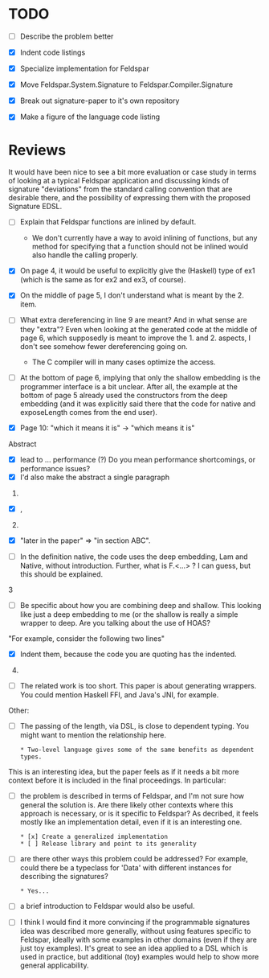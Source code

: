 # TODO

- [ ] Describe the problem better
- [x] Indent code listings
- [x] Specialize implementation for Feldspar
- [x] Move Feldspar.System.Signature to Feldspar.Compiler.Signature
- [x] Break out signature-paper to it's own repository
- [x] Make a figure of the language code listing



# Reviews

It would have been nice to see a bit more evaluation or case study in
terms of looking at a typical Feldspar application and discussing
kinds of signature "deviations" from the standard calling convention
that are desirable there, and the possibility of expressing them with
the proposed Signature EDSL.

- [ ] Explain that Feldspar functions are inlined by default.

  * We don't currently have a way to avoid inlining of functions, but any method for specifying that a function should not be inlined would also handle the calling properly.

- [x] On page 4, it would be useful to explicitly give the (Haskell) type of ex1 (which is the same as for ex2 and ex3, of course).

- [x] On the middle of page 5, I don't understand what is meant by the 2. item.
- [ ] What extra dereferencing in line 9 are meant? And in what sense are they "extra"?
      Even when looking at the generated code at the middle of page 6, which supposedly is meant to improve the 1. and 2. aspects, I don't see somehow fewer dereferencing going on.

  - The C compiler will in many cases optimize the access.

- [ ] At the bottom of page 6, implying that only the shallow embedding is the programmer interface is a bit unclear.
      After all, the example at the bottom of page 5 already used the constructors from the deep embedding (and it was explicitly said there that the code for native and exposeLength comes from the end user).

- [x] Page 10: "which it means it is" -> "which means it is"

Abstract
- [x] lead to ... performance (?) Do you mean performance shortcomings, or performance issues?
- [x] I'd also make the abstract a single paragraph

1.

- [x] <space>,<space>

2.

- [x] "later in the paper" => "in section ABC".

- [ ] In the definition native, the code uses the deep embedding, Lam and Native, without introduction.
      Further, what is F.<...> ? I can guess, but this should be explained.

3

- [ ] Be specific about how you are combining deep and shallow.
      This looking like just a deep embedding to me (or the shallow is really a simple wrapper to deep.
      Are you talking about the use of HOAS?


"For example, consider the following two lines"

- [x] Indent them, because the code you are quoting has the indented.

 4.

- [ ] The related work is too short. This paper is about generating wrappers.
      You could mention Haskell FFI, and Java's JNI, for example.

Other:

- [ ] The passing of the length, via DSL, is close to dependent typing.
      You might want to mention the relationship here.

      * Two-level language gives some of the same benefits as dependent types.

This is an interesting idea, but the paper feels as if it needs a bit more context
before it is included in the final proceedings. In particular:

- [ ] the problem is described in terms of Feldspar, and I'm not sure how general the solution is.
      Are there likely other contexts where this approach is necessary, or is it specific to Feldspar?
      As decribed, it feels mostly like an implementation detail, even if it is an interesting one.

      * [x] Create a generalized implementation
      * [ ] Release library and point to its generality

- [ ] are there other ways this problem could be addressed?
      For example, could there be a typeclass for 'Data' with different instances for describing the signatures?

      * Yes...

- [ ] a brief introduction to Feldspar would also be useful.

- [ ] I think I would find it more convincing if the programmable signatures idea was described more generally,
      without using features specific to Feldspar, ideally with some examples in other domains (even if they are just toy examples).
      It's great to see an idea applied to a DSL which is used in practice, but additional (toy) examples would help to show more general applicability.

